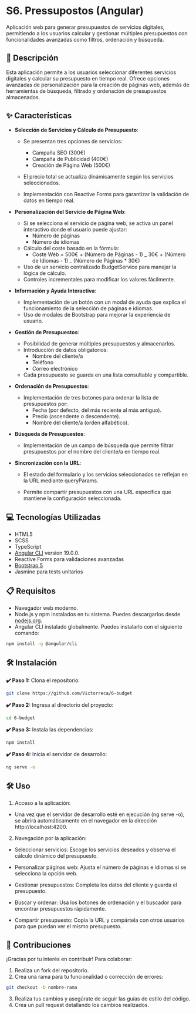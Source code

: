# S6. Pressupostos (Angular)

Aplicación web para generar presupuestos de servicios digitales, permitiendo a los usuarios calcular y gestionar múltiples presupuestos con funcionalidades avanzadas como filtros, ordenación y búsqueda.

## 📄 Descripción

Esta aplicación permite a los usuarios seleccionar diferentes servicios digitales y calcular su presupuesto en tiempo real. Ofrece opciones avanzadas de personalización para la creación de páginas web, además de herramientas de búsqueda, filtrado y ordenación de presupuestos almacenados.

## ✨ Características

- **Selección de Servicios y Cálculo de Presupuesto**:

  - Se presentan tres opciones de servicios:
    - Campaña SEO (300€)
    - Campaña de Publicidad (400€)
    - Creación de Página Web (500€)
  - El precio total se actualiza dinámicamente según los servicios seleccionados.

  - Implementación con Reactive Forms para garantizar la validación de datos en tiempo real.

- **Personalización del Servicio de Página Web**:

  - Si se selecciona el servicio de página web, se activa un panel interactivo donde el usuario puede ajustar:
    - Número de páginas
    - Número de idiomas
  - Cálculo del coste basado en la fórmula:
    - Coste Web = 500€ + (Número de Páginas - 1) _ 30€ + (Número de Idiomas - 1) _ (Número de Páginas \* 30€)
  - Uso de un servicio centralizado BudgetService para manejar la lógica de cálculo.
  - Controles incrementales para modificar los valores fácilmente.

- **Información y Ayuda Interactiva**:

  - Implementación de un botón con un modal de ayuda que explica el funcionamiento de la selección de páginas e idiomas.
  - Uso de modales de Bootstrap para mejorar la experiencia de usuario.

- **Gestión de Presupuestos**:

  - Posibilidad de generar múltiples presupuestos y almacenarlos.
  - Introducción de datos obligatorios:
    - Nombre del cliente/a
    - Teléfono
    - Correo electrónico
  - Cada presupuesto se guarda en una lista consultable y compartible.

- **Ordenación de Presupuestos**:

  - Implementación de tres botones para ordenar la lista de presupuestos por:
    - Fecha (por defecto, del más reciente al más antiguo).
    - Precio (ascendente o descendente).
    - Nombre del cliente/a (orden alfabético).

- **Búsqueda de Presupuestos**:

  - Implementación de un campo de búsqueda que permite filtrar presupuestos por el nombre del cliente/a en tiempo real.

- **Sincronización con la URL**:

  - El estado del formulario y los servicios seleccionados se reflejan en la URL mediante queryParams.

  - Permite compartir presupuestos con una URL específica que mantiene la configuración seleccionada.

## 💻 Tecnologías Utilizadas

- HTML5
- SCSS
- TypeScript
- [Angular CLI](https://angular.dev/) version 19.0.0.
- Reactive Forms para validaciones avanzadas
- [Bootstrap 5](https://getbootstrap.com/)
- Jasmine para tests unitarios

## 📋 Requisitos

- Navegador web moderno.
- Node.js y npm instalados en tu sistema. Puedes descargarlos desde [nodejs.org](https://nodejs.org/).
- Angular CLI instalado globalmente. Puedes instalarlo con el siguiente comando:

```bash
npm install -g @angular/cli
```

## 🛠️ Instalación

**✔️ Paso 1:** Clona el repositorio:

```bash
git clone https://github.com/Victorreca/6-budget
```

**✔️ Paso 2:** Ingresa al directorio del proyecto:

```bash
cd 6-budget
```

**✔️ Paso 3:** Instala las dependencias:

```bash
npm install
```

**✔️ Paso 4:** Inicia el servidor de desarrollo:

```bash
ng serve -o
```

## 🛠️ Uso

1. Acceso a la aplicación:

- Una vez que el servidor de desarrollo esté en ejecución (ng serve -o), se abrirá automáticamente en el navegador en la dirección http://localhost:4200.

2. Navegación por la aplicación:

- Seleccionar servicios: Escoge los servicios deseados y observa el cálculo dinámico del presupuesto.

- Personalizar páginas web: Ajusta el número de páginas e idiomas si se selecciona la opción web.

- Gestionar presupuestos: Completa los datos del cliente y guarda el presupuesto.

- Buscar y ordenar: Usa los botones de ordenación y el buscador para encontrar presupuestos rápidamente.

- Compartir presupuesto: Copia la URL y compártela con otros usuarios para que puedan ver el mismo presupuesto.

## 🤝 Contribuciones

¡Gracias por tu interés en contribuir! Para colaborar:

1. Realiza un fork del repositorio.
2. Crea una rama para tu funcionalidad o corrección de errores:

```bash
git checkout -b nombre-rama
```

3. Realiza tus cambios y asegúrate de seguir las guías de estilo del código.
4. Crea un pull request detallando los cambios realizados.
